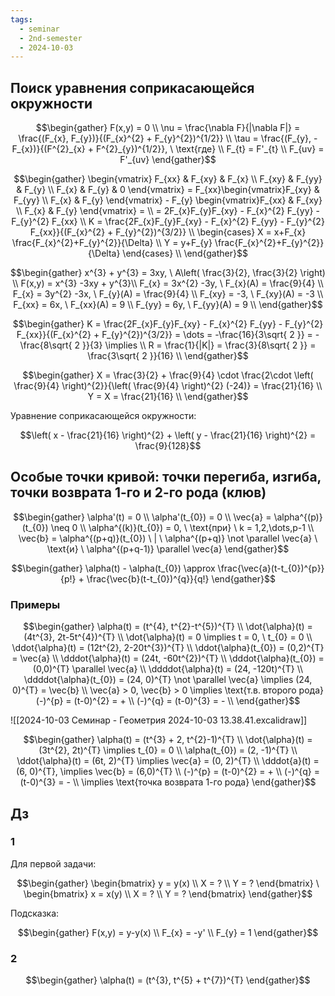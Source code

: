 ```yaml
---
tags:
  - seminar
  - 2nd-semester
  - 2024-10-03
---
```

## Поиск уравнения соприкасающейся окружности

$$\begin{gather}
F(x,y) = 0 \\
\nu = \frac{\nabla F}{|\nabla F|} = \frac{(F_{x}, F_{y})}{(F_{x}^{2} + F_{y}^{2})^{1/2}} \\
\tau = \frac{(F_{y}, - F_{x})}{(F^{2}_{x} + F^{2}_{y})^{1/2}}, \ \text{где} \\
F_{t} = F'_{t} \\
F_{uv} = F'_{uv}
\end{gather}$$

$$\begin{gather}
\begin{vmatrix}
F_{xx} & F_{xy} & F_{x} \\
F_{xy} & F_{yy} & F_{y} \\
F_{x} & F_{y} & 0
\end{vmatrix} = F_{xx}\begin{vmatrix}F_{xy} & F_{yy} \\
F_{x} & F_{y}
\end{vmatrix} - F_{y} \begin{vmatrix}F_{xx} & F_{xy} \\
F_{x} & F_{y}
\end{vmatrix} = \\
= 2F_{x}F_{y}F_{xy} - F_{x}^{2} F_{yy} - F_{y}^{2} F_{xx} \\
K = \frac{2F_{x}F_{y}F_{xy} - F_{x}^{2} F_{yy} - F_{y}^{2} F_{xx}}{(F_{x}^{2} + F_{y}^{2})^{3/2}} \\
\begin{cases}
X = x+F_{x} \frac{F_{x}^{2}+F_{y}^{2}}{\Delta} \\
Y = y+F_{y} \frac{F_{x}^{2}+F_{y}^{2}}{\Delta}
\end{cases} \\
\end{gather}$$

$$\begin{gather}
x^{3} + y^{3} = 3xy, \ A\left( \frac{3}{2}, \frac{3}{2} \right) \\
F(x,y) = x^{3} -3xy + y^{3}\\
F_{x} = 3x^{2} -3y, \ F_{x}(A) = \frac{9}{4} \\
F_{x} = 3y^{2} -3x, \ F_{y}(A) = \frac{9}{4} \\
F_{xy} = -3, \ F_{xy}(A) = -3 \\
F_{xx} = 6x, \ F_{xx}(A) = 9 \\
F_{yy} = 6y, \ F_{yy}(A) = 9  \\
\end{gather}$$

$$\begin{gather}
K = \frac{2F_{x}F_{y}F_{xy} - F_{x}^{2} F_{yy} - F_{y}^{2} F_{xx}}{(F_{x}^{2} + F_{y}^{2})^{3/2}} = \dots = -\frac{16}{3\sqrt{ 2 }} = -\frac{8\sqrt{ 2 }}{3} \implies \\
R = \frac{1}{|K|} = \frac{3}{8\sqrt{ 2 }} = \frac{3\sqrt{ 2 }}{16} \\ 
\end{gather}$$

$$\begin{gather}
X = \frac{3}{2} + \frac{9}{4} \cdot \frac{2\cdot \left( \frac{9}{4} \right)^{2}}{\left( \frac{9}{4} \right)^{2} (-24)} = \frac{21}{16} \\
Y = X = \frac{21}{16} \\
\end{gather}$$

Уравнение соприкасающейся окружности:

$$\left( x - \frac{21}{16} \right)^{2} + \left( y - \frac{21}{16} \right)^{2} = \frac{9}{128}$$

## Особые точки кривой: точки перегиба, изгиба, точки возврата 1-го и 2-го рода (клюв)

$$\begin{gather}
\alpha'(t) = 0 \\
\alpha'(t_{0}) = 0 \\
\vec{a} = \alpha^{(p)}(t_{0}) \neq 0 \\
\alpha^{(k)}(t_{0}) = 0, \ \text{при} \ k = 1,2,\dots,p-1 \\
\vec{b} = \alpha^{(p+q)}(t_{0}) \ | \ \alpha^{(p+q)} \not \parallel \vec{a} \ \text{и} \ \alpha^{(p+q-1)} \parallel \vec{a}
\end{gather}$$

$$\begin{gather}
\alpha(t) - \alpha(t_{0}) \approx \frac{\vec{a}(t-t_{0})^{p}}{p!} + \frac{\vec{b}(t-t_{0})^{q}}{q!}
\end{gather}$$

### Примеры

$$\begin{gather}
\alpha(t) = (t^{4}, t^{2}-t^{5})^{T} \\
\dot{\alpha}(t) = (4t^{3}, 2t-5t^{4})^{T} \\
\dot{\alpha}(t) = 0 \implies t = 0, \ t_{0} = 0 \\
\ddot{\alpha}(t) = (12t^{2}, 2-20t^{3})^{T} \\
\ddot{\alpha}(t_{0}) = (0,2)^{T} = \vec{a} \\
\dddot{\alpha}(t) = (24t, -60t^{2})^{T} \\
\dddot{\alpha}(t_{0}) = (0,0)^{T} \parallel \vec{a}  \\
\ddddot{\alpha}(t) = (24, -120t)^{T} \\
\ddddot{\alpha}(t_{0}) = (24, 0)^{T} \not \parallel \vec{a} \implies (24, 0)^{T} = \vec{b} \\
\vec{a} > 0, \vec{b} > 0 \implies \text{т.в. второго рода}
(-)^{p} = (t-0)^{2} = + \\
(-)^{q} = (t-0)^{3} = - \\
\end{gather}$$

![[2024-10-03 Семинар - Геометрия 2024-10-03 13.38.41.excalidraw]]

$$\begin{gather}
\alpha(t) = (t^{3} + 2, t^{2}-1)^{T} \\
\dot{\alpha}(t) = (3t^{2}, 2t)^{T} \implies t_{0} = 0 \\
\alpha(t_{0}) = (2, -1)^{T} \\
\ddot{\alpha}(t) = (6t, 2)^{T} \implies \vec{a} = (0, 2)^{T} \\
\dddot{a}(t) = (6, 0)^{T}, \implies \vec{b} = (6,0)^{T} \\
(-)^{p} = (t-0)^{2} = + \\
(-)^{q} = (t-0)^{3} = - \\
\implies \text{точка возврата 1-го рода}
\end{gather}$$

## Дз

### 1

Для первой задачи:

$$\begin{gather}
\begin{bmatrix}
y = y(x) \\
X = ? \\
Y = ?
\end{bmatrix} \
\begin{bmatrix}
x = x(y) \\
X = ? \\
Y = ?
\end{bmatrix}
\end{gather}$$

Подсказка:

$$\begin{gather}
F(x,y) = y-y(x) \\
F_{x} = -y' \\
F_{y} = 1
\end{gather}$$

### 2

$$\begin{gather}
\alpha(t) = (t^{3}, t^{5} + t^{7})^{T}
\end{gather}$$